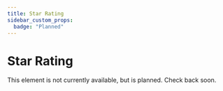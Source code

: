 ```yaml
---
title: Star Rating
sidebar_custom_props:
  badge: "Planned"
---
```


# Star Rating

This element is not currently available, but is planned. Check back soon.